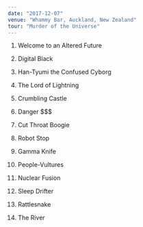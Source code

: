 ```yaml
---
date: "2017-12-07"
venue: "Whammy Bar, Auckland, New Zealand"
tour: "Murder of the Universe"
---
```



 1. Welcome to an Altered Future

 2. Digital Black

 3. Han-Tyumi the Confused Cyborg

 4. The Lord of Lightning

 5. Crumbling Castle

 6. Danger $$$

 7. Cut Throat Boogie

 8. Robot Stop

 9. Gamma Knife

10. People-Vultures

11. Nuclear Fusion

12. Sleep Drifter

13. Rattlesnake

14. The River


